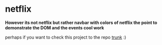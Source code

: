 # netflix

**However its not netflix but rather navbar with colors of netflix the point to 
demonstrate the DOM and the events cool work**

perhaps if you want to check this project to the repo [trunk](https://github.com/Aram-Eli/netflix/tree/trunk) :)




